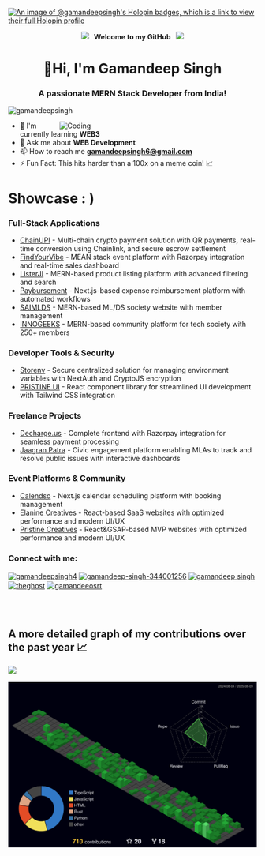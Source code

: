 [![An image of @gamandeepsingh's Holopin badges, which is a link to view their full Holopin profile](https://holopin.me/gamandeepsingh)](https://holopin.io/@gamandeepsingh)
 <p align="center">
  <img src="https://user-images.githubusercontent.com/74038190/213844263-a8897a51-32f4-4b3b-b5c2-e1528b89f6f3.png" width="50px" /><b> &nbsp; Welcome to my GitHub &nbsp;</b> <img src="https://user-images.githubusercontent.com/74038190/213844263-a8897a51-32f4-4b3b-b5c2-e1528b89f6f3.png" width="50px" />
 </p>

<h1 align="center">👋<b>Hi, I'm Gamandeep Singh</b></h1>
<h3 align="center">A passionate <b>MERN Stack Developer</b> from India!</h3>

<p align="left"> <img src="https://komarev.com/ghpvc/?username=gamandeepsingh&label=Profile%20views&theme=merko&color=0e75b6&style=flat" alt="gamandeepsingh" /> </p>

<img align="right" alt="Coding" width="400" margin="200" src="https://mir-s3-cdn-cf.behance.net/project_modules/max_1200/06f21a161921919.63cd7887d0a70.gif"> 

- 🌱 I'm currently learning **WEB3**
- 💬 Ask me about **WEB Development**
- 📫 How to reach me **gamandeepsingh6@gmail.com**
- ⚡ Fun Fact: This hits harder than a 100x on a meme coin! 📈

# Showcase : )

### Full-Stack Applications
- [ChainUPI](https://github.com/chainupi) - Multi-chain crypto payment solution with QR payments, real-time conversion using Chainlink, and secure escrow settlement
- [FindYourVibe](https://findyourvibe.in) - MEAN stack event platform with Razorpay integration and real-time sales dashboard
- [ListerJI](https://www.listerji.com/) - MERN-based product listing platform with advanced filtering and search
- [Paybursement](https://github.com/gamandeepsingh/paybursement) - Next.js-based expense reimbursement platform with automated workflows
- [SAIMLDS](https://saimlds.in) - MERN-based ML/DS society website with member management
- [INNOGEEKS](https://github.com/innogeeks) - MERN-based community platform for tech society with 250+ members

### Developer Tools & Security
- [Storenv](https://github.com/gamandeepsingh/storenv) - Secure centralized solution for managing environment variables with NextAuth and CryptoJS encryption
- [PRISTINE UI](https://www.pristineui.com/) - React component library for streamlined UI development with Tailwind CSS integration

### Freelance Projects
- [Decharge.us](https://decharge.us) - Complete frontend with Razorpay integration for seamless payment processing
- [Jaagran Patra]([https://github.com/gamandeepsingh/jaagran-patra](https://jaagran-patra.vercel.app/)) - Civic engagement platform enabling MLAs to track and resolve public issues with interactive dashboards

### Event Platforms & Community
- [Calendso](https://calendso-ebon.vercel.app/) - Next.js calendar scheduling platform with booking management
- [Elanine Creatives](https://elanine.com) - React-based SaaS websites with optimized performance and modern UI/UX
- [Pristine Creatives](https://pristine-weld.vercel.app/) - React&GSAP-based MVP websites with optimized performance and modern UI/UX

<h3 align="left">Connect with me:</h3>
<p align="left">
<a href="https://twitter.com/gamandeepsingh4" target="blank"><img align="center" src="https://raw.githubusercontent.com/rahuldkjain/github-profile-readme-generator/master/src/images/icons/Social/twitter.svg" alt="gamandeepsingh4" height="30" width="40" /></a>
<a href="https://linkedin.com/in/gamandeep-singh-344001256" target="blank"><img align="center" src="https://raw.githubusercontent.com/rahuldkjain/github-profile-readme-generator/master/src/images/icons/Social/linked-in-alt.svg" alt="gamandeep-singh-344001256" height="30" width="40" /></a>
<a href="https://www.hackerrank.com/gamandeep singh" target="blank"><img align="center" src="https://raw.githubusercontent.com/rahuldkjain/github-profile-readme-generator/master/src/images/icons/Social/hackerrank.svg" alt="gamandeep singh" height="30" width="40" /></a>
<a href="https://leetcode.com/u/gamandeepsingh4/" target="blank"><img align="center" src="https://raw.githubusercontent.com/rahuldkjain/github-profile-readme-generator/master/src/images/icons/Social/leet-code.svg" alt="theghost" height="30" width="40" /></a>
<a href="https://auth.geeksforgeeks.org/user/gamandeeosrt" target="blank"><img align="center" src="https://raw.githubusercontent.com/rahuldkjain/github-profile-readme-generator/master/src/images/icons/Social/geeks-for-geeks.svg" alt="gamandeeosrt" height="30" width="40" /></a>
</p>

<br/>
<br/>

## A more detailed graph of my contributions over the past year 📈
<img src="https://user-images.githubusercontent.com/73097560/115834477-dbab4500-a447-11eb-908a-139a6edaec5c.gif">

![GitHub stats](https://raw.githubusercontent.com/gamandeepsingh/gamandeepsingh/main/profile-3d-contrib/profile-night-green.svg)

<br>
 </br>
